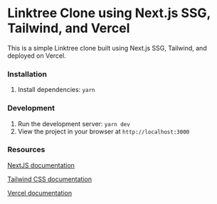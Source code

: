 # Linktree Clone using Next.js SSG, Tailwind, and Vercel

This is a simple Linktree clone built using Next.js SSG, Tailwind, and deployed on Vercel.

### Installation

1. Install dependencies: `yarn`

### Development

1. Run the development server: `yarn dev`
2. View the project in your browser at `http://localhost:3000`

### Resources

[NextJS documentation](https://nextjs.org)

[Tailwind CSS documentation](https://tailwindcss.com/docs)

[Vercel documentation](https://vercel.com)
